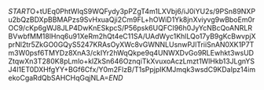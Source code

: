 $START$O+tUEq0PhtWIqS9WQFydy3pPZgT4m1LXVbj6/iJ0iYU2s/9PSn89NXPu2bQzBDXpBBMAPzs9SvHxuaQji2Cm9FL+hOWiD1Yk8jnXviyvg9wBboEm0rOC9/cKp6gWJ8JLP4DwKnESkpcS/P56psk6UQFCI96h0JyYcNBcQoANRLRBVwbfMM18lHnq6u91XeRm2hQt4eC11SA/UAdWyc1KhlLQo17yB9gKcBwvpjXprNl2tr5ZkGO0GQyS5247KRAsOyXWc8vGWNNLUsnwPJlTriiSnAN0XK1P7Tm3W0psf6TMYDz8XnA3/ckIYr2hWqQkpe9q4UNWXDvGo9RLEwhkt3wsUDZtqwXn3T280K8pLmlo+klZkSn646OznqiTkXvuxoAczLmzt1WlHkb13JLgnYSJ4I1ET0DXHfgYY+BGf6Cfx/Y0m2FlzB/T1sPpjpIKMJmqk3wsdC9KDaIpz14imekoCgaRdQbSAHCHqGqjNLA=$END$